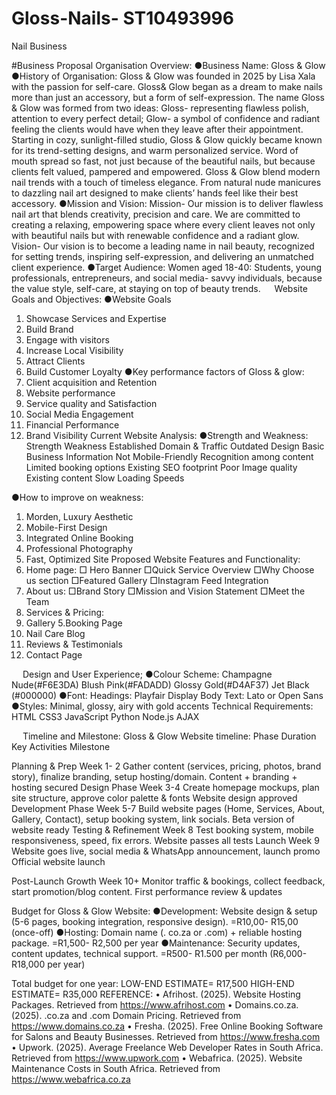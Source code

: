 # Gloss-Nails- ST10493996
Nail Business 

#Business Proposal 
Organisation Overview:
●Business Name: 
	Gloss & Glow
●History of Organisation:
Gloss & Glow was founded in 2025 by Lisa Xala with the passion for self-care. Gloss& Glow began as a dream to make nails more than just an accessory, but a form of self-expression.
The name Gloss & Glow was formed from two ideas:
Gloss- representing flawless polish, attention to every perfect detail;
Glow- a symbol of confidence and radiant feeling the clients would have when they leave after their appointment.
Starting in cozy, sunlight-filled studio, Gloss & Glow quickly became known for its trend-setting designs, and warm personalized service. Word of mouth spread so fast, not just because of the beautiful nails, but because clients felt valued, pampered and empowered.
Gloss & Glow   blend modern nail trends with a touch of timeless elegance. From natural nude manicures to dazzling nail art designed to make clients’ hands feel like their best accessory.
●Mission and Vision:
Mission- Our mission is to deliver flawless nail art that blends creativity, precision and care. We are committed to creating a relaxing, empowering space where every client leaves not only with beautiful nails but with renewable confidence and a radiant glow.  
Vision- Our vision is to become a leading name in nail beauty, recognized for setting trends, inspiring self-expression, and delivering an unmatched client experience.
●Target Audience:
Women aged 18-40: Students, young professionals, entrepreneurs, and social media- savvy individuals, because the value style, self-care, at staying on top of beauty trends.
 
Website Goals and Objectives:
●Website Goals 
1. Showcase Services and Expertise 
2. Build Brand 
3. Engage with visitors 
4. Increase Local Visibility 
5. Attract Clients 
6. Build Customer Loyalty 
●Key performance factors of Gloss & glow:
1. Client acquisition and Retention 
2. Website performance 
3. Service quality and Satisfaction
4. Social Media Engagement 
5. Financial Performance 
6. Brand Visibility 
Current Website Analysis:
●Strength and Weakness:
                           Strength 	                       Weakness 
Established Domain & Traffic	Outdated Design 
Basic Business Information 	Not Mobile-Friendly 
Recognition among content 	Limited booking options 
Existing SEO footprint	Poor Image quality 
Existing content 	Slow Loading Speeds
 
●How to improve on weakness:
1. Morden, Luxury Aesthetic
2. Mobile-First Design 
3. Integrated Online Booking 
4. Professional Photography
5. Fast, Optimized Site
  Proposed Website Features and Functionality:
1.	Home page: 
□ Hero Banner 
□Quick Service Overview 
□Why Choose us section 
□Featured Gallery 
□Instagram Feed Integration 
2. About us:
	□Brand Story 
	□Mission and Vision Statement 
	□Meet the Team 
3. Services & Pricing:
4. Gallery
5.Booking Page
6. Nail Care Blog 
7. Reviews & Testimonials 
8. Contact Page 

 



 
Design and User Experience;
●Colour Scheme: 
Champagne Nude(#F6E3DA)
Blush Pink(#FADADD)
Glossy Gold(#D4AF37)
Jet Black (#000000)
●Font:
Headings: Playfair Display 
Body Text: Lato or Open Sans
●Styles:
Minimal, glossy, airy with gold accents 
Technical Requirements:
HTML
CSS3
JavaScript
Python
Node.js
AJAX

 
Timeline and Milestone:
Gloss & Glow Website timeline:
Phase 	Duration 	Key Activities 	Milestone 
			
Planning & Prep 	Week 1- 2	Gather content (services, pricing, photos, brand story), finalize branding, setup hosting/domain.	Content + branding + hosting secured 
Design Phase 	Week 3-4	Create homepage mockups, plan site structure, approve color palette & fonts 	Website design approved 
Development Phase  	Week 5-7	Build website pages (Home, Services, About, Gallery, Contact), setup booking system, link socials.	Beta version of website ready 
Testing & Refinement 	Week 8	Test booking system, mobile responsiveness, speed, fix errors.	Website passes all tests 
Launch 	Week 9	Website goes live, social media & WhatsApp announcement, launch promo 	Official website launch  
			
Post-Launch Growth 	Week 10+	Monitor traffic & bookings, collect feedback, start promotion/blog content.	First performance review & updates 
			


Budget for Gloss & Glow Website:
●Development: Website design & setup (5-6 pages, booking integration, responsive design). =R10,00- R15,00 (once-off)
●Hosting: Domain name (. co.za or .com) + reliable hosting package. =R1,500- R2,500 per year 
●Maintenance: Security updates, content updates, technical support. =R500- R1.500 per month (R6,000- R18,000 per year)

Total budget for one year:
LOW-END ESTIMATE= R17,500
HIGH-END ESTIMATE= R35,000
REFERENCE:
•	Afrihost. (2025). Website Hosting Packages. Retrieved from https://www.afrihost.com
•	Domains.co.za. (2025). .co.za and .com Domain Pricing. Retrieved from https://www.domains.co.za
•	Fresha. (2025). Free Online Booking Software for Salons and Beauty Businesses. Retrieved from https://www.fresha.com
•	Upwork. (2025). Average Freelance Web Developer Rates in South Africa. Retrieved from https://www.upwork.com
•	Webafrica. (2025). Website Maintenance Costs in South Africa. Retrieved from https://www.webafrica.co.za
